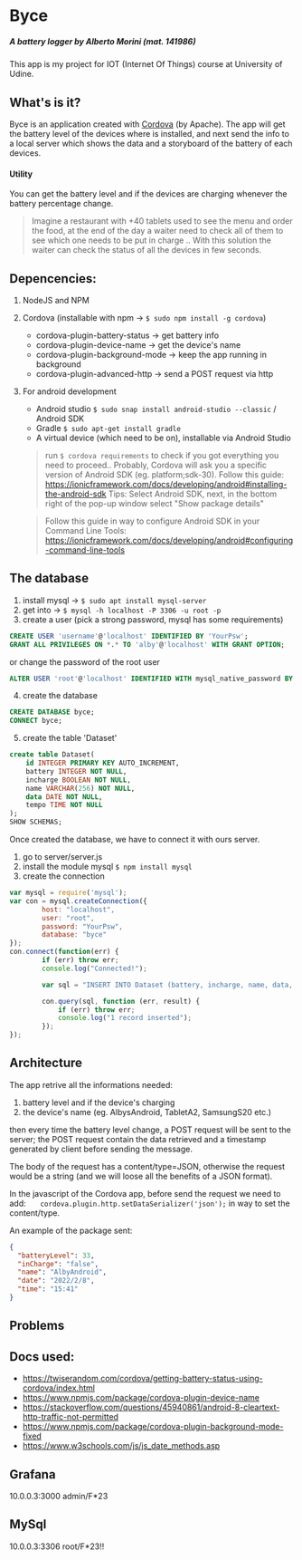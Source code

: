 # Byce
##### A battery logger by Alberto Morini (mat. 141986)

This app is my project for IOT (Internet Of Things) course at University of Udine.

## What's is it?
Byce is an application created with <u url="https://cordova.apache.org/">Cordova</u> (by Apache).
The app will get the battery level of the devices where is installed, and next send the info to a local server which shows the data and a storyboard of the battery of each devices.

#### Utility
You can get the battery level and if the devices are charging whenever the battery percentage change.
>Imagine a restaurant with +40 tablets used to see the menu and order the food, at the end of the day a waiter need to check all of them to see which one needs to be put in charge .. With this solution the waiter can check the status of all the devices in few seconds.


## Depencencies:
1. NodeJS and NPM
2. Cordova (installable with npm -> `$ sudo npm install -g cordova`)
    * cordova-plugin-battery-status -> get battery info
    * cordova-plugin-device-name -> get the device's name
    * cordova-plugin-background-mode -> keep the app running in     background
    * cordova-plugin-advanced-http -> send a POST request via http

3. For android development
    * Android studio `$ sudo snap install android-studio --classic` / Android SDK
    * Gradle `$ sudo apt-get install gradle`
    * A virtual device (which need to be on), installable via Android Studio

    > run `$ cordova requirements` to check if you got everything you need to proceed.. Probably, Cordova will ask you a specific version of Android SDK (eg. platform;sdk-30).
    Follow this guide: https://ionicframework.com/docs/developing/android#installing-the-android-sdk
    Tips: Select Android SDK, next, in the bottom right of the pop-up window select "Show package details"

    >Follow this guide in way to configure Android SDK in your Command Line Tools: https://ionicframework.com/docs/developing/android#configuring-command-line-tools


## The database
1. install mysql -> `$ sudo apt install mysql-server`
2. get into -> `$ mysql -h localhost -P 3306 -u root -p`
3. create a user (pick a strong password, mysql has some requirements)
```sql
CREATE USER 'username'@'localhost' IDENTIFIED BY 'YourPsw';
GRANT ALL PRIVILEGES ON *.* TO 'alby'@'localhost' WITH GRANT OPTION;
```
or change the password of the root user
```sql
ALTER USER 'root'@'localhost' IDENTIFIED WITH mysql_native_password BY 'YourPsw'
```
4. create the database
```sql
CREATE DATABASE byce;
CONNECT byce;
```
5. create the table 'Dataset'
```sql
create table Dataset(
    id INTEGER PRIMARY KEY AUTO_INCREMENT,
    battery INTEGER NOT NULL,
    incharge BOOLEAN NOT NULL,
    name VARCHAR(256) NOT NULL,
    data DATE NOT NULL,
    tempo TIME NOT NULL
);
SHOW SCHEMAS;
```

Once created the database, we have to connect it with ours server.
1. go to server/server.js
2. install the module mysql `$ npm install mysql`
3. create the connection
```javascript  
var mysql = require('mysql');
var con = mysql.createConnection({
        host: "localhost",
        user: "root",
        password: "YourPsw",    
        database: "byce"
});
con.connect(function(err) {
        if (err) throw err;
        console.log("Connected!");

        var sql = "INSERT INTO Dataset (battery, incharge, name, data, tempo) VALUES (64,true,'AlbyAndroid','2022/03/08','12:34');"

        con.query(sql, function (err, result) {
            if (err) throw err;
            console.log("1 record inserted");
        });
});
```

## Architecture
The app retrive all the informations needed:
1. battery level and if the device's charging
2. the device's name (eg. AlbysAndroid, TabletA2, SamsungS20 etc.)

then every time the battery level change, a POST request will be sent to the server; the POST request contain the data retrieved and a timestamp generated by client before sending the message.

The body of the request has a content/type=JSON, otherwise the request would be a string (and we will loose all the benefits of a JSON format).

In the javascript of the Cordova app, before send the request we need to add: `   cordova.plugin.http.setDataSerializer('json');` in way to set the content/type.


An example of the package sent:
```JSON
{
  "batteryLevel": 33,
  "inCharge": "false",
  "name": "AlbyAndroid",
  "date": "2022/2/8",
  "time": "15:41"
}
```




## Problems


## Docs used:

* https://twiserandom.com/cordova/getting-battery-status-using-cordova/index.html
* https://www.npmjs.com/package/cordova-plugin-device-name
* https://stackoverflow.com/questions/45940861/android-8-cleartext-http-traffic-not-permitted
* https://www.npmjs.com/package/cordova-plugin-background-mode-fixed
* https://www.w3schools.com/js/js_date_methods.asp


## Grafana

10.0.0.3:3000
admin/F*23
## MySql
10.0.0.3:3306
root/F*23!!
